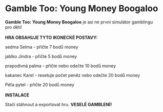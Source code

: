 # Gamble Too: Young Money Boogaloo

**Gamble Too: Young Money Boogaloo** je asi ne první simulátor gamblingu pro děti!
<br>
<br>
**HRA OBSAHUJE TYTO IKONECKÉ POSTAVY:**

sedma Selma - přičte 7 bodů money

jablko Jindra - přičte 5 bodů money

prapodivná palma - přičte nebo odečte 10 bodů money

kakanec Karel - resetuje počet peněz nebo odečte 20 bodů money

Péťa pytel - přičte 20 bodů money
<br>
<br>
**INSTALACE**


Stačí stáhnout a exportovat hru. **VESELÉ GAMBLENÍ!**
